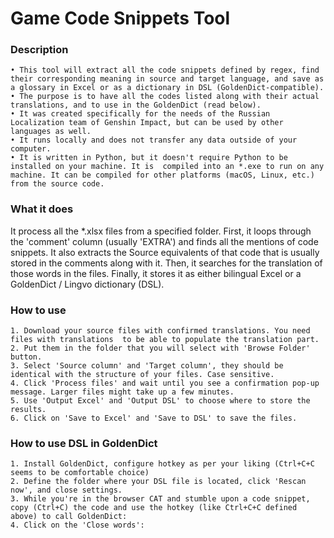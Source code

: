 # **Game Code Snippets Tool**

### Description

    • This tool will extract all the code snippets defined by regex, find their corresponding meaning in source and target language, and save as a glossary in Excel or as a dictionary in DSL (GoldenDict-compatible).
    • The purpose is to have all the codes listed along with their actual translations, and to use in the GoldenDict (read below).
    • It was created specifically for the needs of the Russian Localization team of Genshin Impact, but can be used by other languages as well.
    • It runs locally and does not transfer any data outside of your computer.
    • It is written in Python, but it doesn't require Python to be installed on your machine. It is  compiled into an *.exe to run on any machine. It can be compiled for other platforms (macOS, Linux, etc.) from the source code.

### What it does

It process all the *.xlsx files from a specified folder. First, it loops through the 'comment' column (usually 'EXTRA') and finds all the mentions of code snippets. It also extracts the Source equivalents of that code that is usually stored in the comments along with it.
Then, it searches for the translation of those words in the files.
Finally, it stores it as either bilingual Excel or a GoldenDict / Lingvo dictionary (DSL).

### How to use
    1. Download your source files with confirmed translations. You need files with translations  to be able to populate the translation part.
    2. Put them in the folder that you will select with 'Browse Folder' button.
    3. Select 'Source column' and 'Target column', they should be identical with the structure of your files. Case sensitive.
    4. Click 'Process files' and wait until you see a confirmation pop-up message. Larger files might take up a few minutes.
    5. Use 'Output Excel' and 'Output DSL' to choose where to store the results.
    6. Click on 'Save to Excel' and 'Save to DSL' to save the files.

### How to use DSL in GoldenDict
    1. Install GoldenDict, configure hotkey as per your liking (Ctrl+C+C seems to be comfortable choice)
    2. Define the folder where your DSL file is located, click 'Rescan now', and close settings.
    3. While you're in the browser CAT and stumble upon a code snippet, copy (Ctrl+C) the code and use the hotkey (like Ctrl+C+C defined above) to call GoldenDict:
    4. Click on the 'Close words':